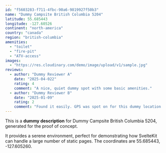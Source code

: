 ```yaml
---
id: "f5603283-f711-4fbc-90a6-9819927f50b3"
name: "Dummy Campsite British Columbia 5204"
latitude: 55.685443
longitude: -127.60526
continent: "north-america"
country: "canada"
region: "british-columbia"
amenities:
  - "toilet"
  - "fire-pit"
  - "ATV-access"
images:
  - "https://res.cloudinary.com/demo/image/upload/v1/sample.jpg"
reviews:
  - author: "Dummy Reviewer A"
    date: "2025-04-022"
    rating: 4
    comment: "A nice, quiet dummy spot with some basic amenities."
  - author: "Dummy Reviewer B"
    date: "2025-01-09"
    rating: 2
    comment: "Found it easily. GPS was spot on for this dummy location."
---
```


This is a **dummy description** for Dummy Campsite British Columbia 5204, generated for the proof of concept.

It provides a serene environment, perfect for demonstrating how SvelteKit can handle a large number of static pages. The coordinates are 55.685443, -127.605260.
